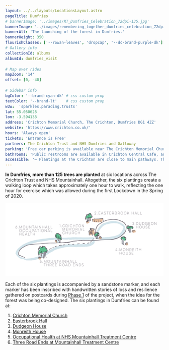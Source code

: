 ```yaml
---
layout: ../../layouts/LocationsLayout.astro
pageTitle: Dumfries
# bannerImage: '../images/RT_Dumfries_Celebration_72dpi-135.jpg'
bannerImage: '../images/remembering_together_dumfries_celebration_72dpi-38.jpg'
bannerAlt: 'The launching of the forest in Dumfries.'
bannerHeight: 350
flourishClasses: ['--rowan-leaves', 'dropcap', '--dc-brand-purple-dk']
# Gallery info
collectionId: albums
albumId: dumfries_visit

# Map over rides
mapZoom: '14'
offset: [0, -40]

# Sidebar info
bgColor: '--brand-cyan-dk' # css custom prop
textColor: '--brand-lt'    # css custom prop
w3w:  'sparkles.parading.trusts'
lat: 55.050628
lon: -3.594138
address: 'Crichton Memorial Church, The Crichton, Dumfries DG1 4ZZ'
website: 'https://www.crichton.co.uk/'
hours: 'Always open'
tickets: 'Entrance is Free'
partners: The Crichton Trust and NHS Dumfries and Galloway
parking: 'Free car parking is available near The Crichton Memorial Church and at the main car park at NHS Mountainhall Treatment Centre.'
bathrooms: 'Public restrooms are available in Crichton Central Cafe, and Mountainhall Treatment Centre during regular business hours.'
accessible: '– Plantings at The Crichton are close to main pathways. The Crichton Memorial Church planting site will potentially be the easiest to access for wheelchair users. <br> – The site at Mountainhall Occupational Health is directly alongside an accessible pathway just behind the Occupational Health Department, near a bench dedicated to NHS Staff. Please note this pathway is on a steep incline. <br>– The Three Road Ends location at Mountainhall requires walking along an uneven grassy pathway and is not suitable for wheelchair users.'
---
```


__In Dumfries, more than 125 trees are planted__ at six locations across The Crichton Trust and NHS Mountainhall. Altogether, the six plantings create a walking loop which takes approximately one hour to walk, reflecting the one hour for exercise which was allowed during the first Lockdown in the Spring of 2020.

![Illustration of the Dumfries walking route starting at the Chrichton Memorial Church.](../../images/DumfriesWalkingLoop.png)

Each of the six plantings is accompanied by a sandstone marker, and each marker has been inscribed with handwritten stories of loss and resilience gathered on postcards during [Phase 1](../../about/phase-1) of the project, when the idea for the forest was being co-designed.
The six plantings in Dumfries can be found at:

1. <a href="https://maps.app.goo.gl/LMnXBvnKiYz8yxRy8" target="_blank">Crichton Memorial Church</a>
2. <a href="https://maps.app.goo.gl/MVZcmx5A92bUCNLv5" target="_blank">Easterbrook Hall</a>
3. <a href="https://maps.app.goo.gl/jKqA3PfyY3NnQEmw7" target="_blank">Dudgeon House</a>
4. <a href="https://maps.app.goo.gl/EzfoExevsjgoY6DH9" target="_blank">Monreith House</a>
5. <a href="https://maps.app.goo.gl/hsu6XgyoipbkRTRD6" target="_blank">Occupational Health at NHS Mountainhall Treatment Centre</a>
6. <a href="https://maps.app.goo.gl/hCNMzrVqzsymcRLV8?g_st=iw" target="_blank">Three Road Ends at Mountainhall Treatment Centre</a>

<!-- <a class="link" href='../events/dumfries'><b>See also: </b>Events at Dumfries sites.</a> -->